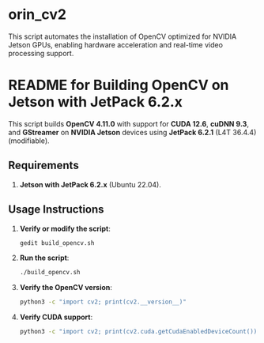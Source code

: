 # orin_cv2
This script automates the installation of OpenCV optimized for NVIDIA Jetson GPUs, enabling hardware acceleration and real-time video processing support.

# README for Building OpenCV on Jetson with JetPack 6.2.x

This script builds **OpenCV 4.11.0** with support for **CUDA 12.6**, **cuDNN 9.3**, and **GStreamer** on **NVIDIA Jetson** devices using **JetPack 6.2.1** (L4T 36.4.4) (modifiable).

## Requirements

1. **Jetson with JetPack 6.2.x** (Ubuntu 22.04).

## Usage Instructions

1. **Verify or modify the script**:
    ```bash
    gedit build_opencv.sh
    ```

2. **Run the script**:
    ```bash
    ./build_opencv.sh
    ```

3. **Verify the OpenCV version**:
    ```bash
    python3 -c "import cv2; print(cv2.__version__)"
    ```

4. **Verify CUDA support**:
    ```bash
    python3 -c "import cv2; print(cv2.cuda.getCudaEnabledDeviceCount())"
    ```


